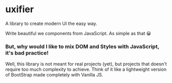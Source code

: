 # uxifier
A library to create modern UI  the easy way.

Write beautiful we components from JavaScript.
As simple as that 😀


### But, why would I like to mix DOM and Styles with JavaScript, it's bad practice!
Well, this library is not meant for real projects (yet), but projects that doesn't require too much complexity to achieve.
Think of it like a lightweight version of BootStrap made completely with Vanilla JS.
